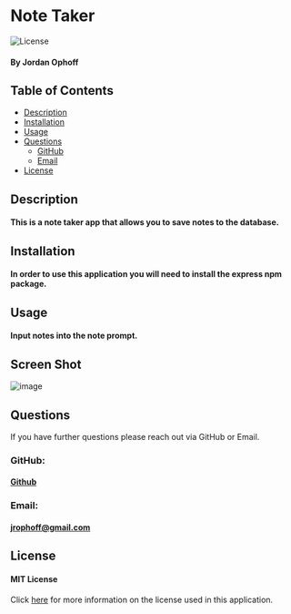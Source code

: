 # Note Taker

![License](https://img.shields.io/badge/License-MIT_License-blue)

#### By Jordan Ophoff

## Table of Contents

- [Description](#description)
- [Installation](#installation)
- [Usage](#usage)
- [Questions](#questions)
    - [GitHub](#github)
    - [Email](#email)
- [License](#license)

## Description

#### This is a note taker app that allows you to save notes to the database.

## Installation

#### In order to use this application you will need to install the express npm package.

## Usage

#### Input notes into the note prompt.

## Screen Shot

![image](https://user-images.githubusercontent.com/90431294/146654045-556a326f-3cc8-4fd6-b4c9-f6f86b118623.png)

## Questions
If you have further questions please reach out via GitHub or Email.
### GitHub:
#### <a href="https://github.com/jrophoff">Github</a>

### Email:
#### jrophoff@gmail.com

## License

#### MIT License

Click [here](https://choosealicense.com/licenses/mit/) for more information on the license used in this application.
